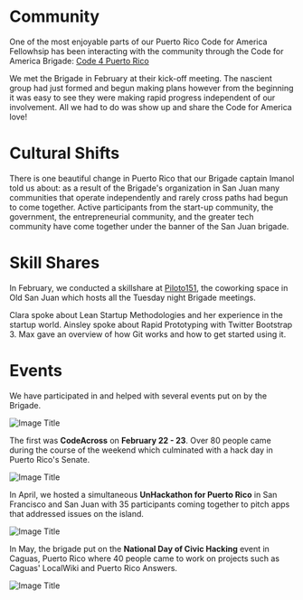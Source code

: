 # Community

One of the most enjoyable parts of our Puerto Rico Code for America Fellowhsip has been interacting with the community through the Code for America Brigade: [Code 4 Puerto Rico](http://code4puertorico.org)

We met the Brigade in February at their kick-off meeting. The nascient group had just formed and begun making plans however from the beginning it was easy to see they were making rapid progress independent of our involvement. All we had to do was show up and share the Code for America love!

# Cultural Shifts

There is one beautiful change in Puerto Rico that our Brigade captain Imanol told us about: as a result of the Brigade's organization in San Juan many communities that operate independently and rarely cross paths had begun to come together. Active participants from the start-up community, the government, the entrepreneurial community, and the greater tech community have come together under the banner of the San Juan brigade.

# Skill Shares

In February, we conducted a skillshare at [Piloto151](http://www.piloto151.com), the coworking space in Old San Juan which hosts all the Tuesday night Brigade meetings.

Clara spoke about Lean Startup Methodologies and her experience in the startup world. Ainsley spoke about Rapid Prototyping with Twitter Bootstrap 3. Max gave an overview of how Git works and how to get started using it.

# Events

We have participated in and helped with several events put on by the Brigade.

![Image Title](https://dl.dropboxusercontent.com/u/7894148/Chronicles/IMG_0045.JPG)

The first was **CodeAcross** on **February 22 - 23**. Over 80 people came during the course of the weekend which culminated with a hack day in Puerto Rico's Senate.

![Image Title](https://dl.dropboxusercontent.com/u/7894148/Chronicles/IMG_2672.JPG)

In April, we hosted a simultaneous **UnHackathon for Puerto Rico** in San Francisco and San Juan with 35 participants coming together to pitch apps that addressed issues on the island.

![Image Title](https://dl.dropboxusercontent.com/u/7894148/Chronicles/Presenting_to_Group-2.JPG)

In May, the brigade put on the **National Day of Civic Hacking** event in Caguas, Puerto Rico where 40 people came to work on projects such as Caguas' LocalWiki and Puerto Rico Answers.

![Image Title](https://dl.dropboxusercontent.com/u/7894148/Chronicles/10365528_10152428168258048_8833686552638823947_o.jpg)


